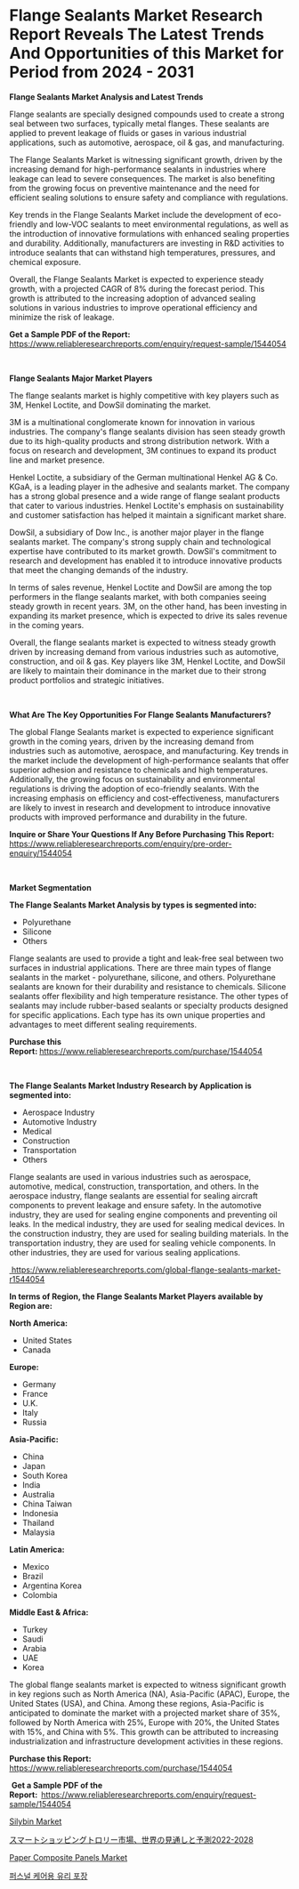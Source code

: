 <p><h1>Flange Sealants Market Research Report Reveals The Latest Trends And Opportunities of this Market for Period from 2024 - 2031</h1></p><p><strong>Flange Sealants Market Analysis and Latest Trends</strong></p>
<p><p>Flange sealants are specially designed compounds used to create a strong seal between two surfaces, typically metal flanges. These sealants are applied to prevent leakage of fluids or gases in various industrial applications, such as automotive, aerospace, oil & gas, and manufacturing.</p><p>The Flange Sealants Market is witnessing significant growth, driven by the increasing demand for high-performance sealants in industries where leakage can lead to severe consequences. The market is also benefiting from the growing focus on preventive maintenance and the need for efficient sealing solutions to ensure safety and compliance with regulations.</p><p>Key trends in the Flange Sealants Market include the development of eco-friendly and low-VOC sealants to meet environmental regulations, as well as the introduction of innovative formulations with enhanced sealing properties and durability. Additionally, manufacturers are investing in R&D activities to introduce sealants that can withstand high temperatures, pressures, and chemical exposure.</p><p>Overall, the Flange Sealants Market is expected to experience steady growth, with a projected CAGR of 8% during the forecast period. This growth is attributed to the increasing adoption of advanced sealing solutions in various industries to improve operational efficiency and minimize the risk of leakage.</p></p>
<p><strong>Get a Sample PDF of the Report:&nbsp;</strong> <a href="https://www.reliableresearchreports.com/enquiry/request-sample/1544054">https://www.reliableresearchreports.com/enquiry/request-sample/1544054</a></p>
<p>&nbsp;</p>
<p><strong>Flange Sealants Major Market Players</strong></p>
<p><p>The flange sealants market is highly competitive with key players such as 3M, Henkel Loctite, and DowSil dominating the market. </p><p>3M is a multinational conglomerate known for innovation in various industries. The company's flange sealants division has seen steady growth due to its high-quality products and strong distribution network. With a focus on research and development, 3M continues to expand its product line and market presence.</p><p>Henkel Loctite, a subsidiary of the German multinational Henkel AG & Co. KGaA, is a leading player in the adhesive and sealants market. The company has a strong global presence and a wide range of flange sealant products that cater to various industries. Henkel Loctite's emphasis on sustainability and customer satisfaction has helped it maintain a significant market share.</p><p>DowSil, a subsidiary of Dow Inc., is another major player in the flange sealants market. The company's strong supply chain and technological expertise have contributed to its market growth. DowSil's commitment to research and development has enabled it to introduce innovative products that meet the changing demands of the industry.</p><p>In terms of sales revenue, Henkel Loctite and DowSil are among the top performers in the flange sealants market, with both companies seeing steady growth in recent years. 3M, on the other hand, has been investing in expanding its market presence, which is expected to drive its sales revenue in the coming years.</p><p>Overall, the flange sealants market is expected to witness steady growth driven by increasing demand from various industries such as automotive, construction, and oil & gas. Key players like 3M, Henkel Loctite, and DowSil are likely to maintain their dominance in the market due to their strong product portfolios and strategic initiatives.</p></p>
<p>&nbsp;</p>
<p><strong>What Are The Key Opportunities For Flange Sealants Manufacturers?</strong></p>
<p><p>The global Flange Sealants market is expected to experience significant growth in the coming years, driven by the increasing demand from industries such as automotive, aerospace, and manufacturing. Key trends in the market include the development of high-performance sealants that offer superior adhesion and resistance to chemicals and high temperatures. Additionally, the growing focus on sustainability and environmental regulations is driving the adoption of eco-friendly sealants. With the increasing emphasis on efficiency and cost-effectiveness, manufacturers are likely to invest in research and development to introduce innovative products with improved performance and durability in the future.</p></p>
<p><strong>Inquire or Share Your Questions If Any Before Purchasing This Report:</strong> <a href="https://www.reliableresearchreports.com/enquiry/pre-order-enquiry/1544054">https://www.reliableresearchreports.com/enquiry/pre-order-enquiry/1544054</a></p>
<p>&nbsp;</p>
<p><strong>Market Segmentation</strong></p>
<p><strong>The Flange Sealants Market Analysis by types is segmented into:</strong></p>
<p><ul><li>Polyurethane</li><li>Silicone</li><li>Others</li></ul></p>
<p><p>Flange sealants are used to provide a tight and leak-free seal between two surfaces in industrial applications. There are three main types of flange sealants in the market - polyurethane, silicone, and others. Polyurethane sealants are known for their durability and resistance to chemicals. Silicone sealants offer flexibility and high temperature resistance. The other types of sealants may include rubber-based sealants or specialty products designed for specific applications. Each type has its own unique properties and advantages to meet different sealing requirements.</p></p>
<p><strong>Purchase this Report:&nbsp;</strong><a href="https://www.reliableresearchreports.com/purchase/1544054">https://www.reliableresearchreports.com/purchase/1544054</a></p>
<p>&nbsp;</p>
<p><strong>The Flange Sealants Market Industry Research by Application is segmented into:</strong></p>
<p><ul><li>Aerospace Industry</li><li>Automotive Industry</li><li>Medical</li><li>Construction</li><li>Transportation</li><li>Others</li></ul></p>
<p><p>Flange sealants are used in various industries such as aerospace, automotive, medical, construction, transportation, and others. In the aerospace industry, flange sealants are essential for sealing aircraft components to prevent leakage and ensure safety. In the automotive industry, they are used for sealing engine components and preventing oil leaks. In the medical industry, they are used for sealing medical devices. In the construction industry, they are used for sealing building materials. In the transportation industry, they are used for sealing vehicle components. In other industries, they are used for various sealing applications.</p></p>
<p><a href="https://www.reliableresearchreports.com/global-flange-sealants-market-r1544054">&nbsp;https://www.reliableresearchreports.com/global-flange-sealants-market-r1544054</a></p>
<p><strong>In terms of Region, the Flange Sealants Market Players available by Region are:</strong></p>
<p>
    <p> <strong> North America: </strong>
        <ul>
            <li>United States</li>
            <li>Canada</li>
        </ul>
        </p> 
    <p> <strong> Europe: </strong>
        <ul>
            <li>Germany</li>
            <li>France</li>
            <li>U.K.</li>
            <li>Italy</li>
            <li>Russia</li>
        </ul>
        </p> 
    <p> <strong> Asia-Pacific: </strong>
        <ul>
            <li>China</li>
            <li>Japan</li>
            <li>South Korea</li>
            <li>India</li>
            <li>Australia</li>
            <li>China Taiwan</li>
            <li>Indonesia</li>
            <li>Thailand</li>
            <li>Malaysia</li>
        </ul>
        </p> 
    <p> <strong> Latin America: </strong>
        <ul>
            <li>Mexico</li>
            <li>Brazil</li>
            <li>Argentina Korea</li>
            <li>Colombia</li>
        </ul>
        </p> 
    <p> <strong> Middle East & Africa: </strong>
        <ul>
            <li>Turkey</li>
            <li>Saudi</li>
            <li>Arabia</li>
            <li>UAE</li>
            <li>Korea</li>
        </ul>
    </p>
    </p>
<p><p>The global flange sealants market is expected to witness significant growth in key regions such as North America (NA), Asia-Pacific (APAC), Europe, the United States (USA), and China. Among these regions, Asia-Pacific is anticipated to dominate the market with a projected market share of 35%, followed by North America with 25%, Europe with 20%, the United States with 15%, and China with 5%. This growth can be attributed to increasing industrialization and infrastructure development activities in these regions.</p></p>
<p><strong>Purchase this Report: </strong><a href="https://www.reliableresearchreports.com/purchase/1544054">https://www.reliableresearchreports.com/purchase/1544054</a></p>
<p>&nbsp;<strong>Get a Sample PDF of the Report:&nbsp;&nbsp;</strong><a href="https://www.reliableresearchreports.com/enquiry/request-sample/1544054">https://www.reliableresearchreports.com/enquiry/request-sample/1544054</a></p>
<p><strong></strong></p>
<p><p><a href="https://github.com/JermaineCrona2023/Market-Research-Report-List-1/blob/main/silybin-market.md">Silybin Market</a></p><p><a href="https://github.com/schmahlson/Market-Research-Report-List-2/blob/main/4062832130542.md">スマートショッピングトロリー市場、世界の見通しと予測2022-2028</a></p><p><a href="https://github.com/AlysaLedner2023/Market-Research-Report-List-1/blob/main/paper-composite-panels-market.md">Paper Composite Panels Market</a></p><p><a href="https://github.com/nuekbpymrrz5/Market-Research-Report-List-2/blob/main/7784550118889.md">퍼스널 케어용 유리 포장</a></p></p>